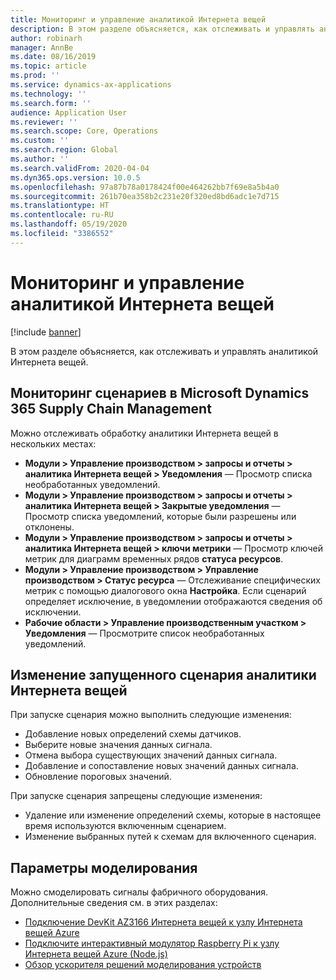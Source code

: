 ```yaml
---
title: Мониторинг и управление аналитикой Интернета вещей
description: В этом разделе объясняется, как отслеживать и управлять аналитикой Интернета вещей.
author: robinarh
manager: AnnBe
ms.date: 08/16/2019
ms.topic: article
ms.prod: ''
ms.service: dynamics-ax-applications
ms.technology: ''
ms.search.form: ''
audience: Application User
ms.reviewer: ''
ms.search.scope: Core, Operations
ms.custom: ''
ms.search.region: Global
ms.author: ''
ms.search.validFrom: 2020-04-04
ms.dyn365.ops.version: 10.0.5
ms.openlocfilehash: 97a87b78a0178424f00e464262bb7f69e8a5b4a0
ms.sourcegitcommit: 261b70ea358b2c231e20f320ed8bd6adc1e7d715
ms.translationtype: HT
ms.contentlocale: ru-RU
ms.lasthandoff: 05/19/2020
ms.locfileid: "3386552"
---
```

# <a name="monitor-and-manage-iot-intelligence"></a>Мониторинг и управление аналитикой Интернета вещей

[!include [banner](../../includes/banner.md)]

В этом разделе объясняется, как отслеживать и управлять аналитикой Интернета вещей.

## <a name="monitor-scenarios-in-microsoft-dynamics-365-supply-chain-management"></a><a id="monitor-scenarios"></a>Мониторинг сценариев в Microsoft Dynamics 365 Supply Chain Management

Можно отслеживать обработку аналитики Интернета вещей в нескольких местах:

+ **Модули \> Управление производством \> запросы и отчеты \> аналитика Интернета вещей \> Уведомления** — Просмотр списка необработанных уведомлений.
+ **Модули \> Управление производством \> запросы и отчеты \> аналитика Интернета вещей \> Закрытые уведомления** — Просмотр списка уведомлений, которые были разрешены или отклонены.
+ **Модули \> Управление производством \> запросы и отчеты \> аналитика Интернета вещей \> ключи метрики** — Просмотр ключей метрик для диаграмм временных рядов **статуса ресурсов**.
+ **Модули \> Управление производством \> Управление производством \> Статус ресурса** — Отслеживание специфических метрик с помощью диалогового окна **Настройка**. Если сценарий определяет исключение, в уведомлении отображаются сведения об исключении.
+ **Рабочие области \> Управление производственным участком \> Уведомления** — Просмотрите список необработанных уведомлений.

## <a name="modify-a-running-iot-intelligence-scenario"></a>Изменение запущенного сценария аналитики Интернета вещей

При запуске сценария можно выполнить следующие изменения:

+ Добавление новых определений схемы датчиков.
+ Выберите новые значения данных сигнала.
+ Отмена выбора существующих значений данных сигнала.
+ Добавление и сопоставление новых значений данных сигнала.
+ Обновление пороговых значений.

При запуске сценария запрещены следующие изменения:

+ Удаление или изменение определений схемы, которые в настоящее время используются включенным сценарием.
+ Изменение выбранных путей к схемам для включенного сценария.

## <a name="simulation-options"></a>Параметры моделирования

Можно смоделировать сигналы фабричного оборудования. Дополнительные сведения см. в этих разделах:

+ [Подключение DevKit AZ3166 Интернета вещей к узлу Интернета вещей Azure](https://docs.microsoft.com/azure/iot-hub/iot-hub-arduino-iot-devkit-az3166-get-started)
+ [Подключите интерактивный модулятор Raspberry Pi к узлу Интернета вещей Azure (Node.js)](https://docs.microsoft.com/azure/iot-hub/iot-hub-raspberry-pi-web-simulator-get-started)
+ [Обзор ускорителя решений моделирования устройств](https://docs.microsoft.com/azure/iot-accelerators/iot-accelerators-device-simulation-overview)
